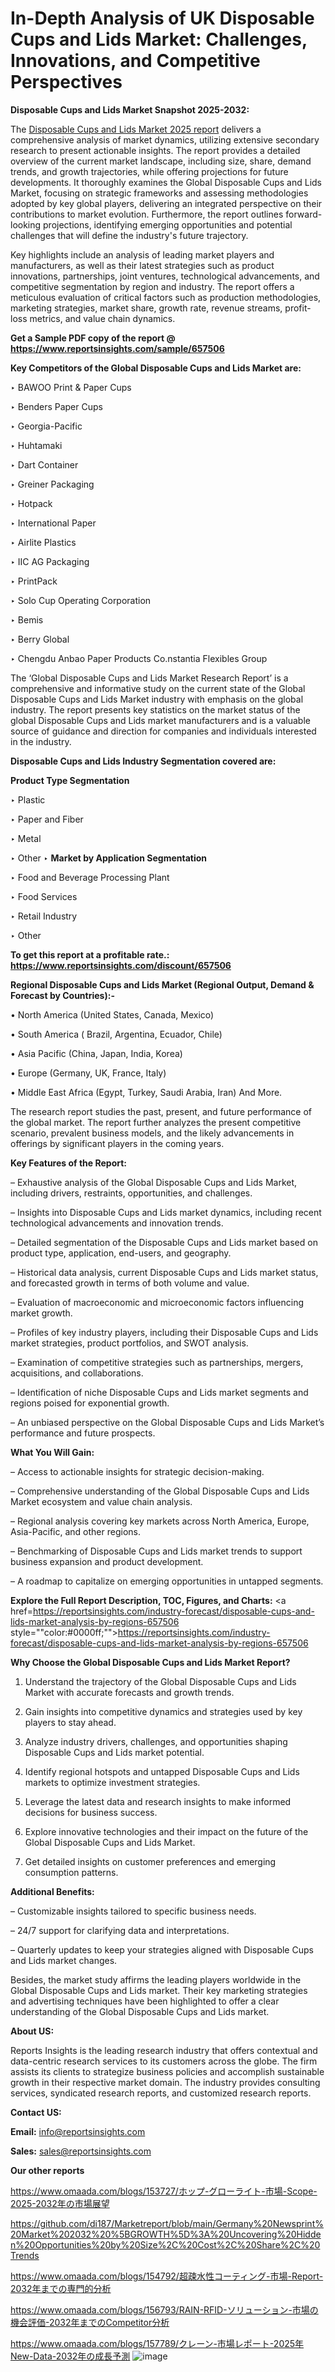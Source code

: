 # In-Depth Analysis of UK Disposable Cups and Lids Market: Challenges, Innovations, and Competitive Perspectives

<strong>Disposable Cups and Lids Market Snapshot 2025-2032:</strong>

The <a href=https://www.reportsinsights.com/sample/657506>Disposable Cups and Lids Market 2025 report</a> delivers a comprehensive analysis of market dynamics, utilizing extensive secondary research to present actionable insights. The report provides a detailed overview of the current market landscape, including size, share, demand trends, and growth trajectories, while offering projections for future developments. It thoroughly examines the Global Disposable Cups and Lids Market, focusing on strategic frameworks and assessing methodologies adopted by key global players, delivering an integrated perspective on their contributions to market evolution. Furthermore, the report outlines forward-looking projections, identifying emerging opportunities and potential challenges that will define the industry's future trajectory.

Key highlights include an analysis of leading market players and manufacturers, as well as their latest strategies such as product innovations, partnerships, joint ventures, technological advancements, and competitive segmentation by region and industry. The report offers a meticulous evaluation of critical factors such as production methodologies, marketing strategies, market share, growth rate, revenue streams, profit-loss metrics, and value chain dynamics.

<strong>Get a Sample PDF copy of the report @ <a href=https://www.reportsinsights.com/sample/657506 style=color:#0000ff;>https://www.reportsinsights.com/sample/657506</a></strong>

<strong>Key Competitors of the Global Disposable Cups and Lids Market are:</strong>

‣ BAWOO Print & Paper Cups

‣ Benders Paper Cups

‣ Georgia-Pacific

‣ Huhtamaki

‣ Dart Container

‣ Greiner Packaging

‣ Hotpack

‣ International Paper

‣ Airlite Plastics

‣ IIC AG Packaging

‣ PrintPack

‣ Solo Cup Operating Corporation

‣ Bemis

‣ Berry Global

‣ Chengdu Anbao Paper Products
 Co.nstantia Flexibles Group

The ‘Global Disposable Cups and Lids Market Research Report’ is a comprehensive and informative study on the current state of the Global Disposable Cups and Lids Market industry with emphasis on the global industry. The report presents key statistics on the market status of the global Disposable Cups and Lids market manufacturers and is a valuable source of guidance and direction for companies and individuals interested in the industry.

<strong>Disposable Cups and Lids Industry Segmentation covered are:</strong>

<strong>Product Type Segmentation</strong>

‣ Plastic

‣ Paper and Fiber

‣ Metal

‣ Other
‣ 
<strong>Market by Application Segmentation</strong>

‣ Food and Beverage Processing Plant

‣ Food Services

‣ Retail Industry

‣ Other

<strong>To get this report at a profitable rate.: <a href=https://www.reportsinsights.com/discount/657506 style=color:#0000ff;>https://www.reportsinsights.com/discount/657506</a></strong>

<strong>Regional Disposable Cups and Lids Market (Regional Output, Demand &amp; Forecast by Countries):-</strong>

• North America (United States, Canada, Mexico)

• South America ( Brazil, Argentina, Ecuador, Chile)

• Asia Pacific (China, Japan, India, Korea)

• Europe (Germany, UK, France, Italy)

• Middle East Africa (Egypt, Turkey, Saudi Arabia, Iran) And More.

The research report studies the past, present, and future performance of the global market. The report further analyzes the present competitive scenario, prevalent business models, and the likely advancements in offerings by significant players in the coming years.

<strong>Key Features of the Report:</strong>

– Exhaustive analysis of the Global Disposable Cups and Lids Market, including drivers, restraints, opportunities, and challenges.

– Insights into Disposable Cups and Lids market dynamics, including recent technological advancements and innovation trends.

– Detailed segmentation of the Disposable Cups and Lids market based on product type, application, end-users, and geography.

– Historical data analysis, current Disposable Cups and Lids market status, and forecasted growth in terms of both volume and value.

– Evaluation of macroeconomic and microeconomic factors influencing market growth.

– Profiles of key industry players, including their Disposable Cups and Lids market strategies, product portfolios, and SWOT analysis.

– Examination of competitive strategies such as partnerships, mergers, acquisitions, and collaborations.

– Identification of niche Disposable Cups and Lids market segments and regions poised for exponential growth.

– An unbiased perspective on the Global Disposable Cups and Lids Market’s performance and future prospects.

<strong>What You Will Gain:</strong>

– Access to actionable insights for strategic decision-making.

– Comprehensive understanding of the Global Disposable Cups and Lids Market ecosystem and value chain analysis.

– Regional analysis covering key markets across North America, Europe, Asia-Pacific, and other regions.

– Benchmarking of Disposable Cups and Lids market trends to support business expansion and product development.

– A roadmap to capitalize on emerging opportunities in untapped segments.

<strong>Explore the Full Report Description, TOC, Figures, and Charts:</strong>
<a href=https://reportsinsights.com/industry-forecast/disposable-cups-and-lids-market-analysis-by-regions-657506 style=""color:#0000ff;"">https://reportsinsights.com/industry-forecast/disposable-cups-and-lids-market-analysis-by-regions-657506</a>

<strong>Why Choose the Global Disposable Cups and Lids Market Report?</strong>

1. Understand the trajectory of the Global Disposable Cups and Lids Market with accurate forecasts and growth trends.

2. Gain insights into competitive dynamics and strategies used by key players to stay ahead.

3. Analyze industry drivers, challenges, and opportunities shaping Disposable Cups and Lids market potential.

4. Identify regional hotspots and untapped Disposable Cups and Lids markets to optimize investment strategies.

5. Leverage the latest data and research insights to make informed decisions for business success.

6. Explore innovative technologies and their impact on the future of the Global Disposable Cups and Lids Market.

7. Get detailed insights on customer preferences and emerging consumption patterns.

<strong>Additional Benefits:</strong>

– Customizable insights tailored to specific business needs.

– 24/7 support for clarifying data and interpretations.

– Quarterly updates to keep your strategies aligned with Disposable Cups and Lids market changes.

Besides, the market study affirms the leading players worldwide in the Global Disposable Cups and Lids market. Their key marketing strategies and advertising techniques have been highlighted to offer a clear understanding of the Global Disposable Cups and Lids market.

<strong><strong>About US</strong>:</strong>

Reports Insights is the leading research industry that offers contextual and data-centric research services to its customers across the globe. The firm assists its clients to strategize business policies and accomplish sustainable growth in their respective market domain. The industry provides consulting services, syndicated research reports, and customized research reports.

<strong>Contact US:</strong>

<p class=><b>Email:</b> <a href=mailto:info@reportsinsights.com>info@reportsinsights.com</a></p>
<p class=><b>Sales:</b> <a href=mailto:sales@reportsinsights.com>sales@reportsinsights.com</a></p>

<strong>Our other reports</strong>

<a href=https://www.omaada.com/blogs/153727/ホップ-グローライト-市場-Scope-2025-2032年の市場展望>https://www.omaada.com/blogs/153727/ホップ-グローライト-市場-Scope-2025-2032年の市場展望</a>

<a href=https://github.com/di187/Marketreport/blob/main/Germany%20Newsprint%20Market%202032%20%5BGROWTH%5D%3A%20Uncovering%20Hidden%20Opportunities%20by%20Size%2C%20Cost%2C%20Share%2C%20Trends>https://github.com/di187/Marketreport/blob/main/Germany%20Newsprint%20Market%202032%20%5BGROWTH%5D%3A%20Uncovering%20Hidden%20Opportunities%20by%20Size%2C%20Cost%2C%20Share%2C%20Trends</a>

<a href=https://www.omaada.com/blogs/154792/超疎水性コーティング-市場-Report-2032年までの専門的分析>https://www.omaada.com/blogs/154792/超疎水性コーティング-市場-Report-2032年までの専門的分析</a>

<a href=https://www.omaada.com/blogs/156793/RAIN-RFID-ソリューション-市場の機会評価-2032年までのCompetitor分析>https://www.omaada.com/blogs/156793/RAIN-RFID-ソリューション-市場の機会評価-2032年までのCompetitor分析</a>

<a href=https://www.omaada.com/blogs/157789/クレーン-市場レポート-2025年New-Data-2032年の成長予測>https://www.omaada.com/blogs/157789/クレーン-市場レポート-2025年New-Data-2032年の成長予測</a>
![image](https://github.com/user-attachments/assets/5e14864c-39a1-4cc2-9bf6-6e76b1ad8d02)
